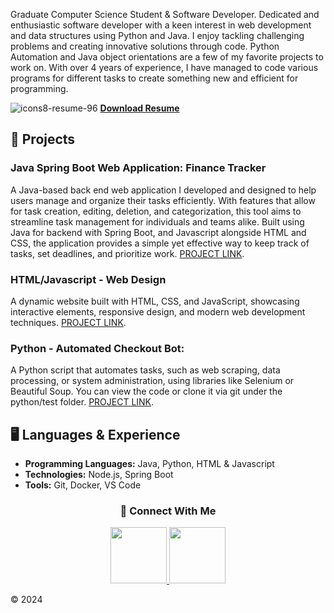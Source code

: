 
Graduate Computer Science Student & Software Developer.
Dedicated and enthusiastic software developer with a keen interest in web development and data structures using Python and Java. I enjoy tackling challenging problems and creating innovative solutions through code. Python Automation and Java object orientations are a few of my favorite projects to work on. With over 4 years of experience, I have managed to code various programs for different tasks to create something new and efficient for programming.

![icons8-resume-96](https://github.com/user-attachments/assets/2d0de8e5-7af6-4ef0-80c9-3532fafcaf48)
**[Download Resume](https://github.com/user-attachments/files/18298001/Resume.New.2024.pdf)**


## 📒 Projects

### **Java Spring Boot Web Application: Finance Tracker**
A Java-based back end web application I developed and designed to help users manage and organize their tasks efficiently. With features that allow for task creation, editing, deletion, and categorization, this tool aims to streamline task management for individuals and teams alike. Built using Java for backend with Spring Boot, and Javascript alongside HTML and CSS, the application provides a simple yet effective way to keep track of tasks, set deadlines, and prioritize work. [PROJECT LINK](https://github.com/ramezian1/finance-tracker).

   
### **HTML/Javascript - Web Design**
A dynamic website built with HTML, CSS, and JavaScript, showcasing interactive elements, responsive design, and modern web development techniques. 
[PROJECT LINK](html/index.html).


### **Python - Automated Checkout Bot:**
A Python script that automates tasks, such as web scraping, data processing, or system administration, using libraries like Selenium or Beautiful Soup. 
You can view the code or clone it via git under the python/test folder. [PROJECT LINK](https://github.com/ramezian1/ramezian1.github.io/tree/main/python).


## 🖥️ Languages & Experience 

*   **Programming Languages:** Java, Python, HTML & Javascript
*   **Technologies:** Node.js, Spring Boot
*   **Tools:** Git, Docker, VS Code

<h3 align="center">📝 Connect With Me</h3>
   
<p align="center">
   <a href="https://www.linkedin.com/in/robert-mezian/">
      <img src="https://github.com/user-attachments/assets/b04456b9-4e88-4789-86e6-d46fdc09f811" width="90" height="90">
   </a>
   <a href="https://github.com/ramezian1">
     <img src="https://github.com/user-attachments/assets/f33a46b1-284b-483a-83dc-09a9a2e3a95d" width="90" height="90">
   </a>
</p>

© 2024
